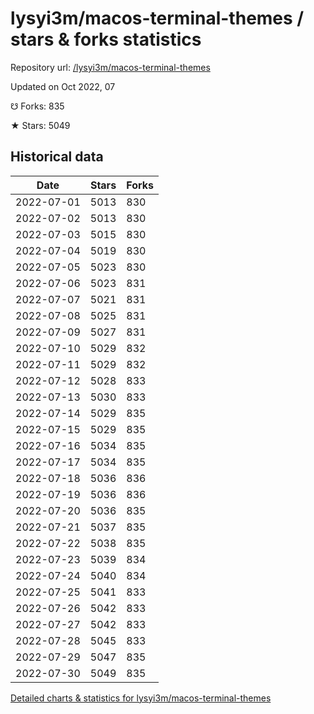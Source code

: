 # lysyi3m/macos-terminal-themes / stars & forks statistics

Repository url: [/lysyi3m/macos-terminal-themes](https://github.com/lysyi3m/macos-terminal-themes)

Updated on Oct 2022, 07

☋ Forks: 835

★ Stars: 5049

## Historical data
| Date | Stars | Forks |
|------|-------|-------|
| 2022-07-01 | 5013 | 830 | 
| 2022-07-02 | 5013 | 830 | 
| 2022-07-03 | 5015 | 830 | 
| 2022-07-04 | 5019 | 830 | 
| 2022-07-05 | 5023 | 830 | 
| 2022-07-06 | 5023 | 831 | 
| 2022-07-07 | 5021 | 831 | 
| 2022-07-08 | 5025 | 831 | 
| 2022-07-09 | 5027 | 831 | 
| 2022-07-10 | 5029 | 832 | 
| 2022-07-11 | 5029 | 832 | 
| 2022-07-12 | 5028 | 833 | 
| 2022-07-13 | 5030 | 833 | 
| 2022-07-14 | 5029 | 835 | 
| 2022-07-15 | 5029 | 835 | 
| 2022-07-16 | 5034 | 835 | 
| 2022-07-17 | 5034 | 835 | 
| 2022-07-18 | 5036 | 836 | 
| 2022-07-19 | 5036 | 836 | 
| 2022-07-20 | 5036 | 835 | 
| 2022-07-21 | 5037 | 835 | 
| 2022-07-22 | 5038 | 835 | 
| 2022-07-23 | 5039 | 834 | 
| 2022-07-24 | 5040 | 834 | 
| 2022-07-25 | 5041 | 833 | 
| 2022-07-26 | 5042 | 833 | 
| 2022-07-27 | 5042 | 833 | 
| 2022-07-28 | 5045 | 833 | 
| 2022-07-29 | 5047 | 835 | 
| 2022-07-30 | 5049 | 835 | 


[Detailed charts & statistics for lysyi3m/macos-terminal-themes](https://reviewgithub.com/rep/lysyi3m/macos-terminal-themes)
